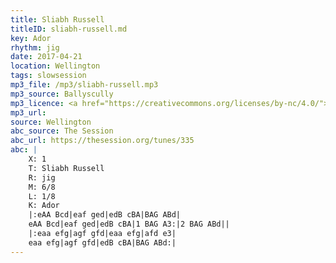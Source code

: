 ```yaml
---
title: Sliabh Russell
titleID: sliabh-russell.md
key: Ador
rhythm: jig
date: 2017-04-21
location: Wellington
tags: slowsession
mp3_file: /mp3/sliabh-russell.mp3
mp3_source: Ballyscully
mp3_licence: <a href="https://creativecommons.org/licenses/by-nc/4.0/">CC-BY-NC-4.0</a>
mp3_url:
source: Wellington
abc_source: The Session
abc_url: https://thesession.org/tunes/335
abc: |
    X: 1
    T: Sliabh Russell
    R: jig
    M: 6/8
    L: 1/8
    K: Ador
    |:eAA Bcd|eaf ged|edB cBA|BAG ABd|
    eAA Bcd|eaf ged|edB cBA|1 BAG A3:|2 BAG ABd||
    |:eaa efg|agf gfd|eaa efg|afd e3|
    eaa efg|agf gfd|edB cBA|BAG ABd:|
---
```

